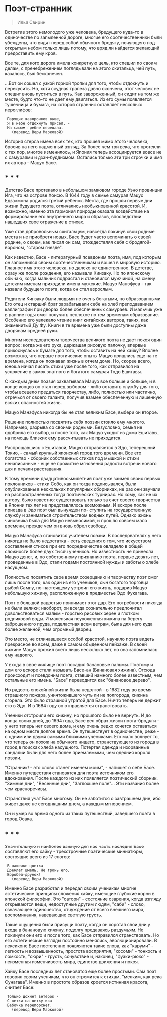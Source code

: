 # Поэт-странник

> Илья Свирин

Встретив этого немолодого уже человека, бредущего куда-то в одиночестве
по запыленной дороге, многие его соотечественники были убеждены,  что  видят
перед собой обычного бродягу,  ночующего  под  открытым  небом  только  лишь
потому, что вряд ли найдется желающий предоставить ему кров.

Все те, для кого дорога имела конкретную  цель,  кто  спешил  по  своим
делам, с пренебрежением поглядывали на этого скитальца, чей путь,  казалось,
был бесконечен.

...Вот он сошел с узкой горной  тропки  для  того,  чтобы  отдохнуть  и
перекусить. Но, хотя скудная трапеза давно окончена, этот человек не  спешит
вновь пуститься в путь. Как завороженный, он сидит на том  же  месте,  будто
что-то не дает ему двигаться. Из его сумы появляется тушечница и бумага,  на
которой странник оставляет несколько иероглифов:

```
 Парящих жаворонков выше,
 Я в небе отдохнуть присел, -
 На самом гребне перевала.
   (перевод Веры Марковой)
```

История стерла имена всех тех, кто прошел мимо этого  человека,  бросив
на него надменный взгляд. За более чем три века, что  протекли  с  тех  пор,
многое изменилось, и Япония теперь ассоциируется  вовсе  не  с  самураями  и
дзэн-буддизмом. Остались только эти три строчки и  имя  их  автора  -  Мацуо
Басе.

## * * *

Детство Басе протекало в небольшом замковом городе Уэно провинции  Ига,
что на острове Хонсю. В 1644 году в семье самурая  Мацуо  Едзаэмона  родился
третий  ребенок.  Места,  где  прошли  первые  дни  жизни  будущего   поэта,
отличались необыкновенной красотой. И, возможно, именно эта гармония природы
оказала  воздействие  на  формирование  его  внутреннего  мира  и   образов,
впоследствии нашедших свое отражение в стихах.

Уже став добровольным скитальцем, навсегда покинув свои родные места  и
не приобретя новых, Басе будет часто вспоминать о своей родине, о своем, как
писал он сам, отождествляя себя с бродягой-вороном, "старом гнезде".

Как известно, Басе - литературный псевдоним поэта, имя, под которым  он
запомнился своим соотечественникам и вошел в мировую  историю.  Главное  имя
этого человека, но  далеко  не  единственное.  В  детстве,  сразу  же  после
рождения, его называли  Кинзаку.  Но  по  японскому  обычаю,  когда  мальчик
подрастал и становился мужчиной, на смену  детским  именам  приходили  имена
мужские. Мацуо  Манэфуса  -  так  назвали  будущего  поэта,  когда  он  стал
взрослым.

Родители Кинзаку были людьми не очень богатыми, но  образованными.  Его
отец и старший брат зарабатывали себе на хлеб преподаванием каллиграфии  при
дворах более обеспеченных  самураев.  И  мальчик  уже  в  ранние  годы  смог
получить неплохое по тем временам образование. Особенно его увлекало  чтение
книг китайских авторов, таких, как знаменитый Ду Фу. Книги в те времена  уже
были доступны даже дворянам средней руки.

Многим исследователям творчества великого  поэта  не  дает  покоя  один
вопрос: когда же его рука, держащая рисовую палочку, впервые прикоснулась  к
бумаге для того, чтобы оставить на ней хайку? Вполне  возможно,  что  первые
поэтические опыты Мацуо пришлись еще на те времена, когда он познавал  жизнь
в отчем доме. Но, скорее всего, юноша начал писать стихи уже после того, как
отправился на услркение в замок знатного и богатого самурая Тодо Ешитавы.

С каждым днем поэзия захватывала Мацуо все больше и больше, и  в  конце
концов он стал перед выбором - либо оставить службу для того, чтобы  всецело
предаться творчеству, либо,  полностью  или  частично,  отречься  от  своего
таланта, получив взамен обеспеченную и лишенную всяких опасностей жизнь.

Мацуо Манэфуса никогда бы не стал великим Басе, выбери он второе.

Решение полностью посвятить себя поэзии стоило ему  многого.  Например,
разрыва со своими родными. Безусловно, семья не одобрила его выбор, и  после
того, как Мацуо уходит из дома Ешитавы, на помощь близких  ему  рассчитывать
не приходится.

Распрощавшись с Ешитавой, Мацуо отправляется в Эдо, теперешний Токио, -
самый крупный японский город того  времени.  Все  его  богатство  -  сборник
собственных стихов под  мышкой  и  стихи  ненаписанные  -  еще  не  прожитые
мгновения радости встречи нового дня и печали расставания.

К тому  времени  двадцативосьмилетний  поэт  уже  заимел  своих  первых
поклонников - стихи Собо, как он тогда  подписывался,  были  опубликованы  в
нескольких популярных сборниках, не  раз  они  звучали  на  распространенных
тогда поэтических турнирах. Но  кому,  как  не  их  автору,  было  известно:
существовать  только  за  счет  своего  творчества  в  Японии  тех  лет   не
представлялось возможным. И вскоре после приезда в Эдо поэт был вынужден по-
ступить на государственную службу и заниматься строительством водных  путей.
Однако жизнь чиновника была для Мацуо  невыносимой,  и  прошло  совсем  мало
времени, прежде чем он вновь обрел свободу.

Мацуо Манэфуса становится учителем  поэзии.  В  последователях  у  него
никогда не было недостатка - есть сведения о том, что искусством составления
стихов при его посредничестве овладело в общей сложности  более  двух  тысяч
учеников. Но  известность  не  принесла  Мацуо  денег,  и,  по  собственному
признанию  поэта,  первые  девять  лет,  проведенные  в  Эдо,  стали  годами
постоянной нужды и заботы о хлебе насущном.

Полностью посвятить свое время созерцанию и творчеству поэт  смог  лишь
после того, как один из его учеников, сын  богатого  торговца  рыбой  Сампу,
по-настоящему  устроил  его   жизнь,   подарив   Мацуо   небольшую   хижину,
расположенную в предместье Эдо Фукагава.

Поэт с большой радостью принимает этот дар. Его потребности никогда  не
были велики; наоборот, он всегда  сознательно  предпочитал  довольствоваться
малым - горстью  рисовых  зерен  и  глотком  родниковой  воды.  И  маленькая
неухоженная хижина на берегу заброшенного пруда,  подвластная  всем  ветрам,
была для него куда более желанной, чем огромный дворец.

Это место,  не  отличавшееся  особой  красотой,  научило  поэта  видеть
прекрасное во всем, даже в самом обыденном пейзаже.  В  своей  хижине  Мацуо
прожил всего лишь несколько лет, но она запомнилась ему надолго.

У входа в свое жилище поэт посадил банановые пальмы. Поэтому и дом  его
вскоре стали  называть  Басе-ан  (Банановая  хижина).  Отсюда  происходит  и
псевдоним поэта, ставший намного более известным, чем остальные  его  имена.
"Басе" переводится как "банановое дерево".

Но радость спокойной жизни  была  недолгой  -  в  1682  году  во  время
страшного пожара, уничтожившего чуть ли не полгорода,  хижина  сгорела.  Это
было страшной утратой для Басе. Ничто теперь не держит его в Эдо. И  в  1684
году он отправляется странствовать.

Ученики отстроили его хижину, но прошлого было не вернуть. И  до  конца
своих дней, до 1694 года, Басе вел образ жизни поэта-бродяги - у него теперь
нет своего дома, и ему очень редко хочется оставаться на одном месте  долгое
время. Он путешествует в одиночестве,  реже  -  с  одним  или  двумя  самыми
близкими учениками. Его мало волнует то, что теперь  он  похож  на  обычного
нищего, странствующего из города в город в поисках хлеба насущного. Потертая
одежда и изорванные сандалии были для него более  приемлемыми,  чем  одеяния
короля поэзии.

"Странник! - это слово станет именем моим",  -  напишет  о  себе  Басе.
Именно путешествия становятся для поэта источником  его  вдохновения.  После
каждого из них появляется поэтический сборник. "Зимние дни", "Весенние дни",
"Заглохшее поле"... Эти названия более чем красноречивы.

Странствия учат Басе многому. Он не заботится  о  завтрашнем  дне,  ибо
живет даже не сегодняшним днем, а каждым мгновением.

Он и умер во время одного из таких путешествий, заведшего поэта в город
Осака.

## * * *

Значительную и наиболее важную для нас часть наследия  Басе  составляют
его хайку -  трехстрочные  поэтические  миниатюры,  состоящие  всего  из  17
слогов:

```
 В чашечке цветка
 Дремлет шмель. Не тронь его,
 Воробей-дружок!
   (перевод Веры Марковой)
```

Именно Басе разработал и передал  своим  ученикам  многие  эстетические
принципы сложения хайку, имеющие глубокие корни в  японской  философии.  Это
"сатори" - состояние озарения, когда взгляду открываются  вещи,  недоступные
другим людям, "саби" - слово, означающее одиночество,  отчуждение  от  всего
внешнего мира, воспоминания, навевающие светлую грусть.

Такие ощущения были присущи поэту, когда он коротал свои дни у входа  в
банановую хижину, подолгу предаваясь раздумьям. Не покинули они его и  после
того,  как  Басе  отправился  странствовать.  Но  его  эстетические  взгляды
постоянно менялись, эволюционировали. В лексиконе Басе постепенно появляются
такие слова, как "каруми" - легкость и возвышенность,  простота  восприятия,
"хосоми" - тонкость и ломкость, "сюри"  -  грусть,  сочувствие  и,  наконец,
"фуэки-рюко" - неизменная изменчивость мира, единство движения и покоя.

Хайку Басе последних  лет  становятся  еще  более  простыми.  Сам  поэт
говорил своим ученикам,  что  он  стремится  к  стихам,  "мелким,  как  река
Сунагава". Именно в простоте образов кроется истинная красота, считает Басе:

```
 Только дохнет ветерок -
 С ветки на ветку ивы
 Бабочка перепорхнет.
   (перевод Веры Марковой)
```
